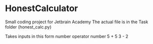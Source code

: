 # HonestCalculator
Small coding project for Jetbrain Academy
The actual file is in the Task folder (honest_calc.py)

Takes inputs in this form
number operator number
5 + 5
3 - 2
